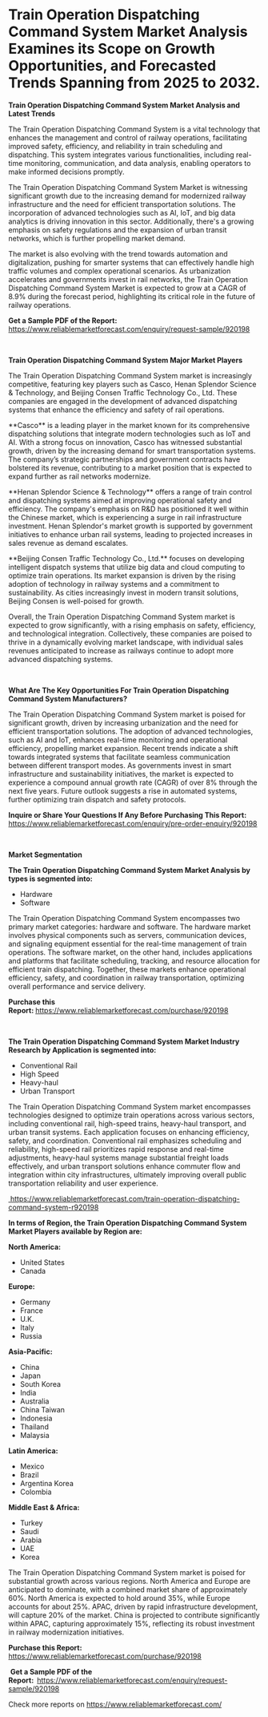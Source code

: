 <p><h1>Train Operation Dispatching Command System Market Analysis Examines its Scope on Growth Opportunities, and Forecasted Trends Spanning from 2025 to 2032.</h1></p><p><strong>Train Operation Dispatching Command System Market Analysis and Latest Trends</strong></p>
<p><p>The Train Operation Dispatching Command System is a vital technology that enhances the management and control of railway operations, facilitating improved safety, efficiency, and reliability in train scheduling and dispatching. This system integrates various functionalities, including real-time monitoring, communication, and data analysis, enabling operators to make informed decisions promptly.</p><p>The Train Operation Dispatching Command System Market is witnessing significant growth due to the increasing demand for modernized railway infrastructure and the need for efficient transportation solutions. The incorporation of advanced technologies such as AI, IoT, and big data analytics is driving innovation in this sector. Additionally, there's a growing emphasis on safety regulations and the expansion of urban transit networks, which is further propelling market demand.</p><p>The market is also evolving with the trend towards automation and digitalization, pushing for smarter systems that can effectively handle high traffic volumes and complex operational scenarios. As urbanization accelerates and governments invest in rail networks, the Train Operation Dispatching Command System Market is expected to grow at a CAGR of 8.9% during the forecast period, highlighting its critical role in the future of railway operations.</p></p>
<p><strong>Get a Sample PDF of the Report:&nbsp;</strong> <a href="https://www.reliablemarketforecast.com/enquiry/request-sample/920198?utm_campaign=2730&utm_medium=2&utm_source=Github&utm_content=ia&utm_term=07032025&utm_id=train-operation-dispatching-command-system">https://www.reliablemarketforecast.com/enquiry/request-sample/920198</a></p>
<p>&nbsp;</p>
<p><strong>Train Operation Dispatching Command System Major Market Players</strong></p>
<p><p>The Train Operation Dispatching Command System market is increasingly competitive, featuring key players such as Casco, Henan Splendor Science & Technology, and Beijing Consen Traffic Technology Co., Ltd. These companies are engaged in the development of advanced dispatching systems that enhance the efficiency and safety of rail operations.</p><p>**Casco** is a leading player in the market known for its comprehensive dispatching solutions that integrate modern technologies such as IoT and AI. With a strong focus on innovation, Casco has witnessed substantial growth, driven by the increasing demand for smart transportation systems. The company’s strategic partnerships and government contracts have bolstered its revenue, contributing to a market position that is expected to expand further as rail networks modernize.</p><p>**Henan Splendor Science & Technology** offers a range of train control and dispatching systems aimed at improving operational safety and efficiency. The company's emphasis on R&D has positioned it well within the Chinese market, which is experiencing a surge in rail infrastructure investment. Henan Splendor's market growth is supported by government initiatives to enhance urban rail systems, leading to projected increases in sales revenue as demand escalates.</p><p>**Beijing Consen Traffic Technology Co., Ltd.** focuses on developing intelligent dispatch systems that utilize big data and cloud computing to optimize train operations. Its market expansion is driven by the rising adoption of technology in railway systems and a commitment to sustainability. As cities increasingly invest in modern transit solutions, Beijing Consen is well-poised for growth.</p><p>Overall, the Train Operation Dispatching Command System market is expected to grow significantly, with a rising emphasis on safety, efficiency, and technological integration. Collectively, these companies are poised to thrive in a dynamically evolving market landscape, with individual sales revenues anticipated to increase as railways continue to adopt more advanced dispatching systems.</p></p>
<p>&nbsp;</p>
<p><strong>What Are The Key Opportunities For Train Operation Dispatching Command System Manufacturers?</strong></p>
<p><p>The Train Operation Dispatching Command System market is poised for significant growth, driven by increasing urbanization and the need for efficient transportation solutions. The adoption of advanced technologies, such as AI and IoT, enhances real-time monitoring and operational efficiency, propelling market expansion. Recent trends indicate a shift towards integrated systems that facilitate seamless communication between different transport modes. As governments invest in smart infrastructure and sustainability initiatives, the market is expected to experience a compound annual growth rate (CAGR) of over 8% through the next five years. Future outlook suggests a rise in automated systems, further optimizing train dispatch and safety protocols.</p></p>
<p><strong>Inquire or Share Your Questions If Any Before Purchasing This Report:</strong> <a href="https://www.reliablemarketforecast.com/enquiry/pre-order-enquiry/920198?utm_campaign=2730&utm_medium=2&utm_source=Github&utm_content=ia&utm_term=07032025&utm_id=train-operation-dispatching-command-system">https://www.reliablemarketforecast.com/enquiry/pre-order-enquiry/920198</a></p>
<p>&nbsp;</p>
<p><strong>Market Segmentation</strong></p>
<p><strong>The Train Operation Dispatching Command System Market Analysis by types is segmented into:</strong></p>
<p><ul><li>Hardware</li><li>Software</li></ul></p>
<p><p>The Train Operation Dispatching Command System encompasses two primary market categories: hardware and software. The hardware market involves physical components such as servers, communication devices, and signaling equipment essential for the real-time management of train operations. The software market, on the other hand, includes applications and platforms that facilitate scheduling, tracking, and resource allocation for efficient train dispatching. Together, these markets enhance operational efficiency, safety, and coordination in railway transportation, optimizing overall performance and service delivery.</p></p>
<p><strong>Purchase this Report:&nbsp;</strong><a href="https://www.reliablemarketforecast.com/purchase/920198?utm_campaign=2730&utm_medium=2&utm_source=Github&utm_content=ia&utm_term=07032025&utm_id=train-operation-dispatching-command-system">https://www.reliablemarketforecast.com/purchase/920198</a></p>
<p>&nbsp;</p>
<p><strong>The Train Operation Dispatching Command System Market Industry Research by Application is segmented into:</strong></p>
<p><ul><li>Conventional Rail</li><li>High Speed</li><li>Heavy-haul</li><li>Urban Transport</li></ul></p>
<p><p>The Train Operation Dispatching Command System market encompasses technologies designed to optimize train operations across various sectors, including conventional rail, high-speed trains, heavy-haul transport, and urban transit systems. Each application focuses on enhancing efficiency, safety, and coordination. Conventional rail emphasizes scheduling and reliability, high-speed rail prioritizes rapid response and real-time adjustments, heavy-haul systems manage substantial freight loads effectively, and urban transport solutions enhance commuter flow and integration within city infrastructures, ultimately improving overall public transportation reliability and user experience.</p></p>
<p><a href="https://www.reliablemarketforecast.com/train-operation-dispatching-command-system-r920198?utm_campaign=2730&utm_medium=2&utm_source=Github&utm_content=ia&utm_term=07032025&utm_id=train-operation-dispatching-command-system">&nbsp;https://www.reliablemarketforecast.com/train-operation-dispatching-command-system-r920198</a></p>
<p><strong>In terms of Region, the Train Operation Dispatching Command System Market Players available by Region are:</strong></p>
<p>
    <p> <strong> North America: </strong>
        <ul>
            <li>United States</li>
            <li>Canada</li>
        </ul>
        </p> 
    <p> <strong> Europe: </strong>
        <ul>
            <li>Germany</li>
            <li>France</li>
            <li>U.K.</li>
            <li>Italy</li>
            <li>Russia</li>
        </ul>
        </p> 
    <p> <strong> Asia-Pacific: </strong>
        <ul>
            <li>China</li>
            <li>Japan</li>
            <li>South Korea</li>
            <li>India</li>
            <li>Australia</li>
            <li>China Taiwan</li>
            <li>Indonesia</li>
            <li>Thailand</li>
            <li>Malaysia</li>
        </ul>
        </p> 
    <p> <strong> Latin America: </strong>
        <ul>
            <li>Mexico</li>
            <li>Brazil</li>
            <li>Argentina Korea</li>
            <li>Colombia</li>
        </ul>
        </p> 
    <p> <strong> Middle East & Africa: </strong>
        <ul>
            <li>Turkey</li>
            <li>Saudi</li>
            <li>Arabia</li>
            <li>UAE</li>
            <li>Korea</li>
        </ul>
    </p>
    </p>
<p><p>The Train Operation Dispatching Command System market is poised for substantial growth across various regions. North America and Europe are anticipated to dominate, with a combined market share of approximately 60%. North America is expected to hold around 35%, while Europe accounts for about 25%. APAC, driven by rapid infrastructure development, will capture 20% of the market. China is projected to contribute significantly within APAC, capturing approximately 15%, reflecting its robust investment in railway modernization initiatives.</p></p>
<p><strong>Purchase this Report: </strong><a href="https://www.reliablemarketforecast.com/purchase/920198?utm_campaign=2730&utm_medium=2&utm_source=Github&utm_content=ia&utm_term=07032025&utm_id=train-operation-dispatching-command-system">https://www.reliablemarketforecast.com/purchase/920198</a></p>
<p>&nbsp;<strong>Get a Sample PDF of the Report:&nbsp;&nbsp;</strong><a href="https://www.reliablemarketforecast.com/enquiry/request-sample/920198?utm_campaign=2730&utm_medium=2&utm_source=Github&utm_content=ia&utm_term=07032025&utm_id=train-operation-dispatching-command-system">https://www.reliablemarketforecast.com/enquiry/request-sample/920198</a></p>
<p><strong></strong></p>
<p>Check more reports on <a href="https://www.reliablemarketforecast.com/?utm_campaign=2730&utm_medium=2&utm_source=Github&utm_content=ia&utm_term=07032025&utm_id=train-operation-dispatching-command-system">https://www.reliablemarketforecast.com/</a></p>